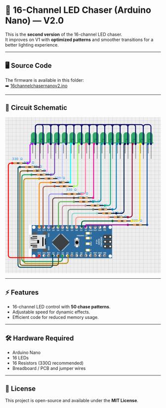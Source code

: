# 🔦 16-Channel LED Chaser (Arduino Nano) — V2.0

This is the **second version** of the 16-channel LED chaser.  
It improves on V1 with **optimized patterns** and smoother transitions for a better lighting experience.

---

## 🖥️ Source Code
The firmware is available in this folder:  
➡️ [16channelchasernanov2.ino](./16channelchasernanov2.ino)

---

## 🔌 Circuit Schematic
<p align="center">
  <img src="https://github.com/technomaxxa/Arduino-Projects/blob/main/16_channel_Arduino_Nano_Chaser/16channelchasernanov2/schematics.png" alt="Circuit Schematic V2" width="600">
</p>

---

## ⚡ Features
- 16-channel LED control with **50 chase patterns**.  
- Adjustable speed for dynamic effects.  
- Efficient code for reduced memory usage.  

---

## 🛠️ Hardware Required
- Arduino Nano  
- 16 LEDs  
- 16 Resistors (330Ω recommended)  
- Breadboard / PCB and jumper wires  

---

## 📜 License
This project is open-source and available under the **MIT License**.
